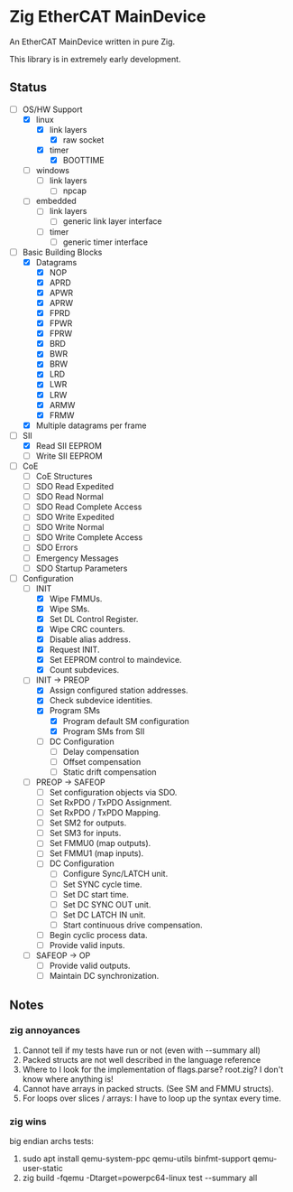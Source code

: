# Zig EtherCAT MainDevice

An EtherCAT MainDevice written in pure Zig.

This library is in extremely early development.

## Status

- [ ] OS/HW Support
  - [x] linux
    - [x] link layers
      - [x] raw socket
    - [x] timer
      - [x] BOOTTIME
  - [ ] windows
    - [ ] link layers
      - [ ] npcap
  - [ ] embedded
    - [ ] link layers
      - [ ] generic link layer interface
    - [ ] timer
      - [ ] generic timer interface
- [ ] Basic Building Blocks
  - [x] Datagrams
    - [x] NOP
    - [x] APRD
    - [x] APWR
    - [x] APRW
    - [x] FPRD
    - [x] FPWR
    - [x] FPRW
    - [x] BRD
    - [x] BWR
    - [x] BRW
    - [x] LRD
    - [x] LWR
    - [x] LRW
    - [x] ARMW
    - [x] FRMW
  - [x] Multiple datagrams per frame
- [ ] SII
  - [x] Read SII EEPROM
  - [ ] Write SII EEPROM
- [ ] CoE
  - [ ] CoE Structures
  - [ ] SDO Read Expedited
  - [ ] SDO Read Normal
  - [ ] SDO Read Complete Access
  - [ ] SDO Write Expedited
  - [ ] SDO Write Normal
  - [ ] SDO Write Complete Access
  - [ ] SDO Errors
  - [ ] Emergency Messages
  - [ ] SDO Startup Parameters
- [ ] Configuration
  - [ ] INIT
    - [x] Wipe FMMUs.
    - [x] Wipe SMs.
    - [x] Set DL Control Register.
    - [x] Wipe CRC counters.
    - [x] Disable alias address.
    - [x] Request INIT.
    - [x] Set EEPROM control to maindevice.
    - [x] Count subdevices.
  - [ ] INIT -> PREOP
    - [x] Assign configured station addresses.
    - [x] Check subdevice identities.
    - [x] Program SMs
      - [x] Program default SM configuration
      - [x] Program SMs from SII
    - [ ] DC Configuration
      - [ ] Delay compensation
      - [ ] Offset compensation
      - [ ] Static drift compensation
  - [ ] PREOP -> SAFEOP
    - [ ] Set configuration objects via SDO.
    - [ ] Set RxPDO / TxPDO Assignment.
    - [ ] Set RxPDO / TxPDO Mapping.
    - [ ] Set SM2 for outputs.
    - [ ] Set SM3 for inputs.
    - [ ] Set FMMU0 (map outputs).
    - [ ] Set FMMU1 (map inputs).
    - [ ] DC Configuration
      - [ ] Configure Sync/LATCH unit.
      - [ ] Set SYNC cycle time.
      - [ ] Set DC start time.
      - [ ] Set DC SYNC OUT unit.
      - [ ] Set DC LATCH IN unit.
      - [ ] Start continuous drive compensation.
    - [ ] Begin cyclic process data.
    - [ ] Provide valid inputs.
  - [ ] SAFEOP -> OP
    - [ ] Provide valid outputs.
    - [ ] Maintain DC synchronization.

## Notes

### zig annoyances

1. Cannot tell if my tests have run or not (even with --summary all)
2. Packed structs are not well described in the language reference
3. Where to I look for the implementation of flags.parse? root.zig? I don't know where
anything is!
4. Cannot have arrays in packed structs. (See SM and FMMU structs).
5. For loops over slices / arrays: I have to loop up the syntax every time.

### zig wins

big endian archs tests:

1. sudo apt install qemu-system-ppc qemu-utils binfmt-support qemu-user-static
2. zig build -fqemu -Dtarget=powerpc64-linux test --summary all
